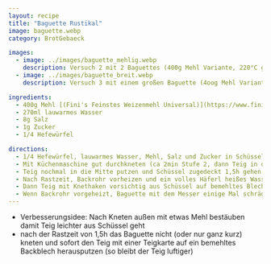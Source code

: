 ```yaml
---
layout: recipe
title: "Baguette Rustikal"
image: baguette.webp
category: BrotGebaeck

images:
  - image: ../images/baguette_mehlig.webp
    description: Versuch 2 mit 2 Baguettes (400g Mehl Variante, 220°C ganze Zeit, kein Wasser drauf vorm Backen); war hell und außen zu knusprig aber ganz gut
  - image: ../images/baguette_breit.webp
    description: Versuch 3 mit einem großen Baguette (4oog Mehl Variante, 230°C ganze Zeit); etwas flach und ähnlich wie Weißbrot aber gut

ingredients:
  - 400g Mehl [(Fini's Feinstes Weizenmehl Universal)](https://www.finis-feinstes.at/de/sortiment/mehle/index.aspx?detail=66&hl=Fini%E2%80%99s%20Feinstes%20Weizenmehl%20universal)
  - 270ml lauwarmes Wasser
  - 8g Salz
  - 1g Zucker
  - 1/4 Hefewürfel

directions:
  - 1/4 Hefewürfel, lauwarmes Wasser, Mehl, Salz und Zucker in Schüssel geben
  - Mit Küchenmaschine gut durchkneten (ca 2min Stufe 2, dann Teig in die Mitte putzen, danach 5min Stufe 3)
  - Teig nochmal in die Mitte putzen und Schüssel zugedeckt 1,5h gehen lassen
  - Nach Rastzeit, Backrohr vorheizen und ein volles Häferl heißes Wasser ins Backrohr stellen
  - Dann Teig mit Knethaken vorsichtig aus Schüssel auf bemehltes Blech kippen, darauf etwas Mehl verteilen, in 2 Stücke zerteilen und beide Baguettes langsam länglich ausziehen und spiralförmig drehen (dadurch behalten sie die Form)
  - Wenn Backrohr vorgeheizt, Baguette mit dem Messer einige Mal schräg einschneiden, anschließend mit Wasser besprühen und ca 19min bei 240°C Ober/Unterhitze backen
---
```


- Verbesserungsidee: Nach Kneten außen mit etwas Mehl bestäuben damit Teig leichter aus Schüssel geht
- nach der Rastzeit von 1,5h das Baguette nicht (oder nur ganz kurz) kneten und sofort den Teig mit einer Teigkarte auf ein bemehltes Backblech herausputzen (so bleibt der Teig luftiger)
